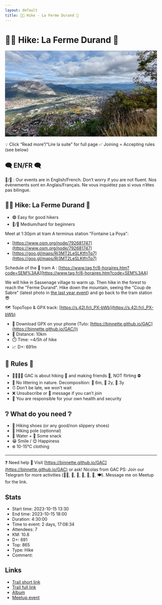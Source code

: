 ```yaml
---
layout: default
title: 🥾🔵 Hike - La Ferme Durand 🚜
---
```


# 🥾🔵 Hike: La Ferme Durand 🚜

![2023-10-15](../img/orig/2023-10-15.jpg)

💡 Click “Read more”/“Lire la suite” for full page ✅ Joining = Accepting rules (see below)

##  🗨️ EN/FR 🗨️ 
🦅/🐓 : Our events are in English/French. Don’t worry if you are not fluent. Nos évènements sont en Anglais/Français. Ne vous inquiétez pas si vous n’êtes pas bilingue.

##  🥾🔵 Hike: La Ferme Durand 🚜 

* 🟢 Easy for good hikers
* 🔵/🔴 Medium/hard for beginners

Meet at 1:30pm at tram A terminus station "Fontaine La Poya":

* [https://www.osm.org/node/792681747](https://www.osm.org/node/792681747)
* [https://goo.gl/maps/Rj3MT2LeSLKtfnTq7](https://goo.gl/maps/Rj3MT2LeSLKtfnTq7)

Schedule of the 🚋 tram A : [https://www.tag.fr/8-horaires.htm?code=SEM%3AA](https://www.tag.fr/8-horaires.htm?code=SEM%3AA)

We will hike in Sassenage village to warm up. Then hike in the forest to reach the "Ferme Durand". Hike down the mountain, seeing the "Coup de Sabre" (latest photo in [the last year event](https://www.meetup.com/fr-FR/grenoble-adventure-club-english-french/events/284202086/)) and go back to the tram station 😎

🗺️ TopoTopo & GPX track: [https://s.42l.fr/j_PX-bWb](https://s.42l.fr/j_PX-bWb)
* 📲 Download GPX on your phone (Tuto: [https://binnette.github.io/GAC](https://binnette.github.io/GAC/))
* 📏 Distance: 10km
* ⏱️ Time: \~4/5h of hike
* 📈 D+: 691m

##  📜 Rules 📜 

* 🚶‍♀️🚶‍♂️ GAC is about hiking 🥾 and making friends 🤗, NOT flirting ⛔
* 🚮 No littering in nature. Decomposition: 🍊 6m, 🍌 2y, 🥚 3y
* ⏰ Don’t be late, we won’t wait
* ❌ Unsubscribe or 💬 message if you can’t join
* 💟 You are responsible for your own health and security

##  ❔ What do you need ❔ 

* 🥾 Hiking shoes (or any good/non slippery shoes)
* 🥢 Hiking pole (optionnal)
* 🧃 Water + 🍫 Some snack
* 😁 Smile / 😊 Happiness
* ❄️ 10-15°C clothing

***

❓ Need help 🤔 Visit [https://binnette.github.io/GAC](https://binnette.github.io/GAC) or ask!
Nicolas from GAC
PS: Join our Telegram for more activities (🧗‍♀️, 🏓, 🎳, 🎲, 🎥, 🎵, 🍽️). Message me on Meetup for the link.

## Stats

- Start time: 2023-10-15 13:30
- End time: 2023-10-15 18:00
- Duration: 4:30:00
- Time to event: 2 days, 17:08:34
- Attendees: 7
- KM: 10.8
- D+: 691
- Top: 865
- Type: Hike
- Comment: 

## Links

- [Trail short link](https://s.42l.fr/j_PX-bWb)
- [Trail full link]()
- [Album](https://binnette.github.io/GacImg2023/2023-10-15-🥾🔵-Hike-La-Ferme-Durand-🚜.html)
- [Meetup event](https://www.meetup.com/grenoble-adventure-club-english-french/events/296703101/)
